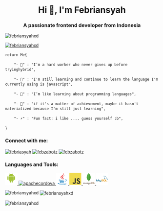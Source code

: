 <h1 align="center">Hi 👋, I'm Febriansyah</h1>
<h3 align="center">A passionate frontend developer from Indonesia</h3>

<p align="left"> <img src="https://komarev.com/ghpvc/?username=febriansyahxd&label=Profile%20views&color=0e75b6&style=flat" alt="febriansyahxd" /> </p>

<p align="left"> <a href="https://github.com/ryo-ma/github-profile-trophy"><img src="https://github-profile-trophy.vercel.app/?username=febriansyahxd" alt="febriansyahxd" /></a> </p>



	return Me{

		"- 🔭" : "I’m a hard worker who never gives up before tryinghybrid",

		"- 🌱" : "I'm still learning and continue to learn the language I'm currently using is javascript",

		"- 👯" : "I’m like learning about programming languages",

		"- 🥅" : "if it's a matter of achievement, maybe it hasn't materialized because I'm still just learning",

		"- ⚡" : "Fun fact: i like .... guess yourself :b",

	}





<h3 align="left">Connect with me:</h3>
<p align="left">
<a href="https://fb.com/febriasyah" target="blank"><img align="center" src="https://raw.githubusercontent.com/rahuldkjain/github-profile-readme-generator/master/src/images/icons/Social/facebook.svg" alt="febriasyah" height="30" width="40" /></a>
<a href="https://instagram.com/febzabotz" target="blank"><img align="center" src="https://raw.githubusercontent.com/rahuldkjain/github-profile-readme-generator/master/src/images/icons/Social/instagram.svg" alt="febzabotz" height="30" width="40" /></a>
<a href="https://www.youtube.com/c/febzabotz" target="blank"><img align="center" src="https://raw.githubusercontent.com/rahuldkjain/github-profile-readme-generator/master/src/images/icons/Social/youtube.svg" alt="febzabotz" height="30" width="40" /></a>
</p>

<h3 align="left">Languages and Tools:</h3>
<p align="left"> <a href="https://developer.android.com" target="_blank" rel="noreferrer"> <img src="https://raw.githubusercontent.com/devicons/devicon/master/icons/android/android-original-wordmark.svg" alt="android" width="40" height="40"/> </a> <a href="https://cordova.apache.org/" target="_blank" rel="noreferrer"> <img src="https://www.vectorlogo.zone/logos/apache_cordova/apache_cordova-icon.svg" alt="apachecordova" width="40" height="40"/> </a> <a href="https://www.java.com" target="_blank" rel="noreferrer"> <img src="https://raw.githubusercontent.com/devicons/devicon/master/icons/java/java-original.svg" alt="java" width="40" height="40"/> </a> <a href="https://developer.mozilla.org/en-US/docs/Web/JavaScript" target="_blank" rel="noreferrer"> <img src="https://raw.githubusercontent.com/devicons/devicon/master/icons/javascript/javascript-original.svg" alt="javascript" width="40" height="40"/> </a> <a href="https://www.mongodb.com/" target="_blank" rel="noreferrer"> <img src="https://raw.githubusercontent.com/devicons/devicon/master/icons/mongodb/mongodb-original-wordmark.svg" alt="mongodb" width="40" height="40"/> </a> <a href="https://www.mysql.com/" target="_blank" rel="noreferrer"> <img src="https://raw.githubusercontent.com/devicons/devicon/master/icons/mysql/mysql-original-wordmark.svg" alt="mysql" width="40" height="40"/> </a> </p>

<p><img align="left" src="https://github-readme-stats.vercel.app/api/top-langs?username=febriansyahxd&show_icons=true&locale=en&layout=compact" alt="febriansyahxd" /></p>

<p>&nbsp;<img align="center" src="https://github-readme-stats.vercel.app/api?username=febriansyahxd&show_icons=true&locale=en" alt="febriansyahxd" /></p>

<p><img align="center" src="https://github-readme-streak-stats.herokuapp.com/?user=febriansyahxd&" alt="febriansyahxd" /></p>
